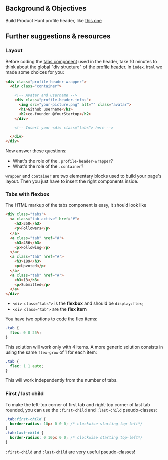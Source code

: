 ## Background & Objectives

Build Product Hunt profile header, like [this one](http://lewagon.github.io/html-css-challenges/11-profile-with-tabs/)

## Further suggestions & resources

### Layout

Before coding the [tabs component](http://lewagon.github.io/ui-components/#tabs) used in the header, take 10 minutes to think about the global "div structure" of the [profile header](http://lewagon.github.io/html-css-challenges/11-profile-with-tabs/). In `index.html` we made some choices for you:

```html
<div class="profile-header-wrapper">
  <div class="container">

    <!-- Avatar and username -->
    <div class="profile-header-infos">
      <img src="your-picture.png" alt="" class="avatar">
      <h1>Github username</h1>
      <h2>co-founder @YourStartup</h2>
    </div>

    <!-- Insert your <div class="tabs"> here -->

  </div>
</div>
```

Now answer these questions:

- What's the role of the `.profile-header-wrapper`?
- What's the role of the `.container`?

`wrapper` and `container` are two elementary blocks used to build your page's layout. Then you just have to insert the right components inside.

### Tabs with flexbox

The HTML markup of the tabs component is easy, it should look like

```html
<div class="tabs">
  <a class="tab active" href="#">
    <h3>350</h3>
    <p>Followers</p>
  </a>
  <a class="tab" href="#">
    <h3>456</h3>
    <p>Following</p>
  </a>
  <a class="tab" href="#">
    <h3>189</h3>
    <p>Upvoted</p>
  </a>
  <a class="tab" href="#">
    <h3>13</h3>
    <p>Submitted</p>
  </a>
</div>
```

- `<div class="tabs">` is the **flexbox** and should be `display:flex;`
- `<div class="tab">` are the **flex item**

You have two options to code the flex items:

```css
.tab {
  flex: 0 0 25%;
}
```

This solution will work only with 4 items. A more generic solution consists in using the same `flex-grow` of 1 for each item:

```css
.tab {
  flex: 1 1 auto;
}
```

This will work independently from the number of tabs.

### First / last child

To make the left-top corner of first tab and right-top corner of last tab rounded, you can use the `:first-child` and `:last-child` pseudo-classes:

```css
.tab:first-child {
  border-radius: 10px 0 0 0; /* clockwise starting top-left*/
}
.tab:last-child {
  border-radius: 0 10px 0 0; /* clockwise starting top-left*/
}
```

`:first-child` and `:last-child` are very useful pseudo-classes!
